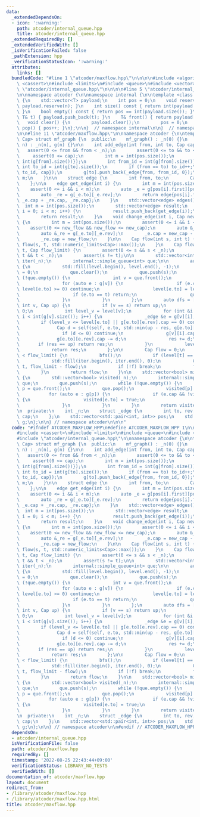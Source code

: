 ```yaml
---
data:
  _extendedDependsOn:
  - icon: ':warning:'
    path: atcoder/internal_queue.hpp
    title: atcoder/internal_queue.hpp
  _extendedRequiredBy: []
  _extendedVerifiedWith: []
  _isVerificationFailed: false
  _pathExtension: hpp
  _verificationStatusIcon: ':warning:'
  attributes:
    links: []
  bundledCode: "#line 1 \"atcoder/maxflow.hpp\"\n\n\n\n#include <algorithm>\n#include\
    \ <cassert>\n#include <limits>\n#include <queue>\n#include <vector>\n\n#line 1\
    \ \"atcoder/internal_queue.hpp\"\n\n\n\n#line 5 \"atcoder/internal_queue.hpp\"\
    \n\nnamespace atcoder {\n\nnamespace internal {\n\ntemplate <class T> struct simple_queue\
    \ {\n    std::vector<T> payload;\n    int pos = 0;\n    void reserve(int n) {\
    \ payload.reserve(n); }\n    int size() const { return int(payload.size()) - pos;\
    \ }\n    bool empty() const { return pos == int(payload.size()); }\n    void push(const\
    \ T& t) { payload.push_back(t); }\n    T& front() { return payload[pos]; }\n \
    \   void clear() {\n        payload.clear();\n        pos = 0;\n    }\n    void\
    \ pop() { pos++; }\n};\n\n}  // namespace internal\n\n}  // namespace atcoder\n\
    \n\n#line 11 \"atcoder/maxflow.hpp\"\n\nnamespace atcoder {\n\ntemplate <class\
    \ Cap> struct mf_graph {\n  public:\n    mf_graph() : _n(0) {}\n    explicit mf_graph(int\
    \ n) : _n(n), g(n) {}\n\n    int add_edge(int from, int to, Cap cap) {\n     \
    \   assert(0 <= from && from < _n);\n        assert(0 <= to && to < _n);\n   \
    \     assert(0 <= cap);\n        int m = int(pos.size());\n        pos.push_back({from,\
    \ int(g[from].size())});\n        int from_id = int(g[from].size());\n       \
    \ int to_id = int(g[to].size());\n        if (from == to) to_id++;\n        g[from].push_back(_edge{to,\
    \ to_id, cap});\n        g[to].push_back(_edge{from, from_id, 0});\n        return\
    \ m;\n    }\n\n    struct edge {\n        int from, to;\n        Cap cap, flow;\n\
    \    };\n\n    edge get_edge(int i) {\n        int m = int(pos.size());\n    \
    \    assert(0 <= i && i < m);\n        auto _e = g[pos[i].first][pos[i].second];\n\
    \        auto _re = g[_e.to][_e.rev];\n        return edge{pos[i].first, _e.to,\
    \ _e.cap + _re.cap, _re.cap};\n    }\n    std::vector<edge> edges() {\n      \
    \  int m = int(pos.size());\n        std::vector<edge> result;\n        for (int\
    \ i = 0; i < m; i++) {\n            result.push_back(get_edge(i));\n        }\n\
    \        return result;\n    }\n    void change_edge(int i, Cap new_cap, Cap new_flow)\
    \ {\n        int m = int(pos.size());\n        assert(0 <= i && i < m);\n    \
    \    assert(0 <= new_flow && new_flow <= new_cap);\n        auto &_e = g[pos[i].first][pos[i].second];\n\
    \        auto &_re = g[_e.to][_e.rev];\n        _e.cap = new_cap - new_flow;\n\
    \        _re.cap = new_flow;\n    }\n\n    Cap flow(int s, int t) {\n        return\
    \ flow(s, t, std::numeric_limits<Cap>::max());\n    }\n    Cap flow(int s, int\
    \ t, Cap flow_limit) {\n        assert(0 <= s && s < _n);\n        assert(0 <=\
    \ t && t < _n);\n        assert(s != t);\n\n        std::vector<int> level(_n),\
    \ iter(_n);\n        internal::simple_queue<int> que;\n\n        auto bfs = [&]()\
    \ {\n            std::fill(level.begin(), level.end(), -1);\n            level[s]\
    \ = 0;\n            que.clear();\n            que.push(s);\n            while\
    \ (!que.empty()) {\n                int v = que.front();\n                que.pop();\n\
    \                for (auto e : g[v]) {\n                    if (e.cap == 0 ||\
    \ level[e.to] >= 0) continue;\n                    level[e.to] = level[v] + 1;\n\
    \                    if (e.to == t) return;\n                    que.push(e.to);\n\
    \                }\n            }\n        };\n        auto dfs = [&](auto self,\
    \ int v, Cap up) {\n            if (v == s) return up;\n            Cap res =\
    \ 0;\n            int level_v = level[v];\n            for (int &i = iter[v];\
    \ i < int(g[v].size()); i++) {\n                _edge &e = g[v][i];\n        \
    \        if (level_v <= level[e.to] || g[e.to][e.rev].cap == 0) continue;\n  \
    \              Cap d = self(self, e.to, std::min(up - res, g[e.to][e.rev].cap));\n\
    \                if (d <= 0) continue;\n                g[v][i].cap += d;\n  \
    \              g[e.to][e.rev].cap -= d;\n                res += d;\n         \
    \       if (res == up) return res;\n            }\n            level[v] = _n;\n\
    \            return res;\n        };\n\n        Cap flow = 0;\n        while (flow\
    \ < flow_limit) {\n            bfs();\n            if (level[t] == -1) break;\n\
    \            std::fill(iter.begin(), iter.end(), 0);\n            Cap f = dfs(dfs,\
    \ t, flow_limit - flow);\n            if (!f) break;\n            flow += f;\n\
    \        }\n        return flow;\n    }\n\n    std::vector<bool> min_cut(int s)\
    \ {\n        std::vector<bool> visited(_n);\n        internal::simple_queue<int>\
    \ que;\n        que.push(s);\n        while (!que.empty()) {\n            int\
    \ p = que.front();\n            que.pop();\n            visited[p] = true;\n \
    \           for (auto e : g[p]) {\n                if (e.cap && !visited[e.to])\
    \ {\n                    visited[e.to] = true;\n                    que.push(e.to);\n\
    \                }\n            }\n        }\n        return visited;\n    }\n\
    \n  private:\n    int _n;\n    struct _edge {\n        int to, rev;\n        Cap\
    \ cap;\n    };\n    std::vector<std::pair<int, int>> pos;\n    std::vector<std::vector<_edge>>\
    \ g;\n};\n\n} // namespace atcoder\n\n\n"
  code: "#ifndef ATCODER_MAXFLOW_HPP\n#define ATCODER_MAXFLOW_HPP 1\n\n#include <algorithm>\n\
    #include <cassert>\n#include <limits>\n#include <queue>\n#include <vector>\n\n\
    #include \"atcoder/internal_queue.hpp\"\n\nnamespace atcoder {\n\ntemplate <class\
    \ Cap> struct mf_graph {\n  public:\n    mf_graph() : _n(0) {}\n    explicit mf_graph(int\
    \ n) : _n(n), g(n) {}\n\n    int add_edge(int from, int to, Cap cap) {\n     \
    \   assert(0 <= from && from < _n);\n        assert(0 <= to && to < _n);\n   \
    \     assert(0 <= cap);\n        int m = int(pos.size());\n        pos.push_back({from,\
    \ int(g[from].size())});\n        int from_id = int(g[from].size());\n       \
    \ int to_id = int(g[to].size());\n        if (from == to) to_id++;\n        g[from].push_back(_edge{to,\
    \ to_id, cap});\n        g[to].push_back(_edge{from, from_id, 0});\n        return\
    \ m;\n    }\n\n    struct edge {\n        int from, to;\n        Cap cap, flow;\n\
    \    };\n\n    edge get_edge(int i) {\n        int m = int(pos.size());\n    \
    \    assert(0 <= i && i < m);\n        auto _e = g[pos[i].first][pos[i].second];\n\
    \        auto _re = g[_e.to][_e.rev];\n        return edge{pos[i].first, _e.to,\
    \ _e.cap + _re.cap, _re.cap};\n    }\n    std::vector<edge> edges() {\n      \
    \  int m = int(pos.size());\n        std::vector<edge> result;\n        for (int\
    \ i = 0; i < m; i++) {\n            result.push_back(get_edge(i));\n        }\n\
    \        return result;\n    }\n    void change_edge(int i, Cap new_cap, Cap new_flow)\
    \ {\n        int m = int(pos.size());\n        assert(0 <= i && i < m);\n    \
    \    assert(0 <= new_flow && new_flow <= new_cap);\n        auto &_e = g[pos[i].first][pos[i].second];\n\
    \        auto &_re = g[_e.to][_e.rev];\n        _e.cap = new_cap - new_flow;\n\
    \        _re.cap = new_flow;\n    }\n\n    Cap flow(int s, int t) {\n        return\
    \ flow(s, t, std::numeric_limits<Cap>::max());\n    }\n    Cap flow(int s, int\
    \ t, Cap flow_limit) {\n        assert(0 <= s && s < _n);\n        assert(0 <=\
    \ t && t < _n);\n        assert(s != t);\n\n        std::vector<int> level(_n),\
    \ iter(_n);\n        internal::simple_queue<int> que;\n\n        auto bfs = [&]()\
    \ {\n            std::fill(level.begin(), level.end(), -1);\n            level[s]\
    \ = 0;\n            que.clear();\n            que.push(s);\n            while\
    \ (!que.empty()) {\n                int v = que.front();\n                que.pop();\n\
    \                for (auto e : g[v]) {\n                    if (e.cap == 0 ||\
    \ level[e.to] >= 0) continue;\n                    level[e.to] = level[v] + 1;\n\
    \                    if (e.to == t) return;\n                    que.push(e.to);\n\
    \                }\n            }\n        };\n        auto dfs = [&](auto self,\
    \ int v, Cap up) {\n            if (v == s) return up;\n            Cap res =\
    \ 0;\n            int level_v = level[v];\n            for (int &i = iter[v];\
    \ i < int(g[v].size()); i++) {\n                _edge &e = g[v][i];\n        \
    \        if (level_v <= level[e.to] || g[e.to][e.rev].cap == 0) continue;\n  \
    \              Cap d = self(self, e.to, std::min(up - res, g[e.to][e.rev].cap));\n\
    \                if (d <= 0) continue;\n                g[v][i].cap += d;\n  \
    \              g[e.to][e.rev].cap -= d;\n                res += d;\n         \
    \       if (res == up) return res;\n            }\n            level[v] = _n;\n\
    \            return res;\n        };\n\n        Cap flow = 0;\n        while (flow\
    \ < flow_limit) {\n            bfs();\n            if (level[t] == -1) break;\n\
    \            std::fill(iter.begin(), iter.end(), 0);\n            Cap f = dfs(dfs,\
    \ t, flow_limit - flow);\n            if (!f) break;\n            flow += f;\n\
    \        }\n        return flow;\n    }\n\n    std::vector<bool> min_cut(int s)\
    \ {\n        std::vector<bool> visited(_n);\n        internal::simple_queue<int>\
    \ que;\n        que.push(s);\n        while (!que.empty()) {\n            int\
    \ p = que.front();\n            que.pop();\n            visited[p] = true;\n \
    \           for (auto e : g[p]) {\n                if (e.cap && !visited[e.to])\
    \ {\n                    visited[e.to] = true;\n                    que.push(e.to);\n\
    \                }\n            }\n        }\n        return visited;\n    }\n\
    \n  private:\n    int _n;\n    struct _edge {\n        int to, rev;\n        Cap\
    \ cap;\n    };\n    std::vector<std::pair<int, int>> pos;\n    std::vector<std::vector<_edge>>\
    \ g;\n};\n\n} // namespace atcoder\n\n#endif // ATCODER_MAXFLOW_HPP\n"
  dependsOn:
  - atcoder/internal_queue.hpp
  isVerificationFile: false
  path: atcoder/maxflow.hpp
  requiredBy: []
  timestamp: '2022-08-25 22:43:44+09:00'
  verificationStatus: LIBRARY_NO_TESTS
  verifiedWith: []
documentation_of: atcoder/maxflow.hpp
layout: document
redirect_from:
- /library/atcoder/maxflow.hpp
- /library/atcoder/maxflow.hpp.html
title: atcoder/maxflow.hpp
---
```

